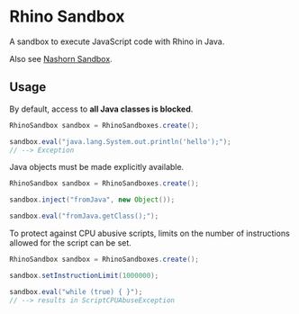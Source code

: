 # Rhino Sandbox

A sandbox to execute JavaScript code with Rhino in Java.

Also see [Nashorn Sandbox](https://github.com/javadelight/delight-nashorn-sandbox).

## Usage

By default, access to **all Java classes is blocked**.

```java
RhinoSandbox sandbox = RhinoSandboxes.create();

sandbox.eval("java.lang.System.out.println('hello');");
// --> Exception
```

Java objects must be made explicitly available.

```java
RhinoSandbox sandbox = RhinoSandboxes.create();

sandbox.inject("fromJava", new Object());

sandbox.eval("fromJava.getClass();");
```

To protect against CPU abusive scripts, limits on the number of instructions allowed for the script can be set.

```java
RhinoSandbox sandbox = RhinoSandboxes.create();

sandbox.setInstructionLimit(1000000);

sandbox.eval("while (true) { }");
// --> results in ScriptCPUAbuseException
```
